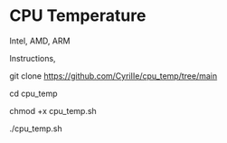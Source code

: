# CPU Temperature
Intel, AMD, ARM

Instructions,

git clone https://github.com/CyriIIe/cpu_temp/tree/main

cd cpu_temp

chmod +x cpu_temp.sh

./cpu_temp.sh
